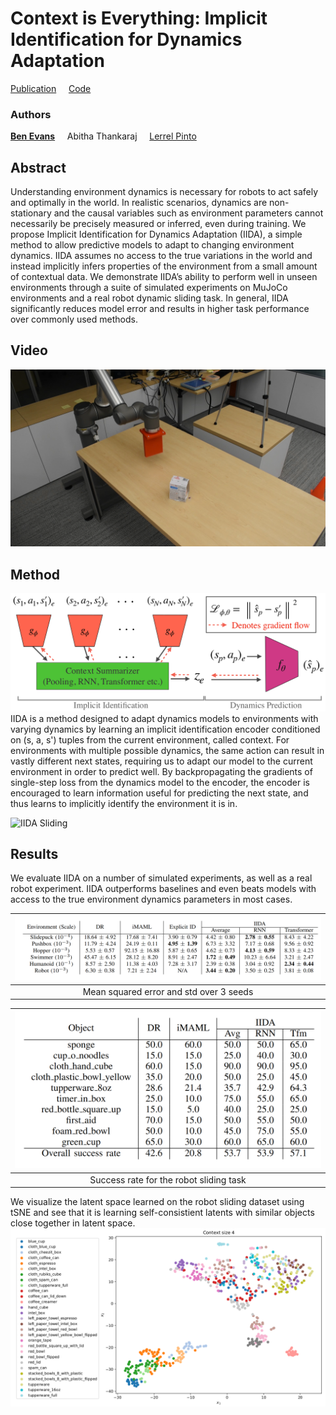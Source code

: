 # Context is Everything: Implicit Identification for Dynamics Adaptation

[Publication](https://arxiv.org/abs/2203.05549) &nbsp; &nbsp; [Code](https://github.com/bennevans/iida)

### Authors
[**Ben Evans**](https://bennevans.github.io/) &nbsp; &nbsp; Abitha Thankaraj &nbsp; &nbsp; [Lerrel Pinto](https://www.lerrelpinto.com/)
 

## Abstract 
Understanding environment dynamics is necessary for robots to act safely and optimally in the world. In realistic scenarios, dynamics are non-stationary and the causal variables such as environment parameters cannot necessarily be precisely measured or inferred, even during training. We propose Implicit Identification for Dynamics Adaptation (IIDA), a simple method to allow predictive models to adapt to changing environment dynamics. IIDA assumes no access to the true variations in the world and instead implicitly infers properties of the environment from a small amount of contextual data. We demonstrate IIDA’s ability to perform well in unseen environments through a suite of simulated experiments on MuJoCo environments and a real robot dynamic sliding task. In general, IIDA significantly reduces model error and results in higher task performance over commonly used methods.


## Video
[![IIDA Video](figs/youtube_still.png)](https://youtu.be/DYsCykQgvBs)



## Method
![IIDA Architecture](figs/IIDA_arch.png)
IIDA is a method designed to adapt dynamics models to environments with varying dynamics by learning an implicit identification encoder conditioned on (s, a, s') tuples from the current environment, called context. For environments with multiple possible dynamics, the same action can result in vastly different next states, requiring us to adapt our model to the current environment in order to predict well. By backpropagating the gradients of single-step loss from the dynamics model to the encoder, the encoder is encouraged to learn information useful for predicting the next state, and thus learns to implicitly identify the environment it is in.

![IIDA Sliding](figs/iida_feature.gif)

## Results
We evaluate IIDA on a number of simulated experiments, as well as a real robot experiment. IIDA outperforms baselines and even beats models with access to the true environment dynamics parameters in most cases.

| ![](figs/mse.png) | 
| :-------------------------:|
| Mean squared error and std over 3 seeds |

| ![](figs/success.png) | 
| :-------------------------:|
| Success rate for the robot sliding task |


We visualize the latent space learned on the robot sliding dataset using tSNE and see that it is learning self-consistient latents with similar objects close together in latent space.
![IIDA Latent](figs/latent.png)
